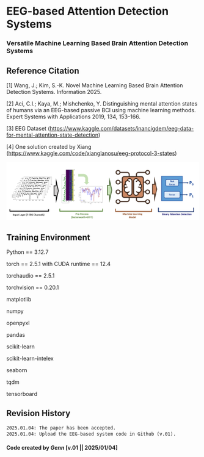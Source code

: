 # EEG-based Attention Detection Systems
### Versatile Machine Learning Based Brain Attention Detection Systems


## Reference Citation
[1] Wang, J.; Kim, S.-K. Novel Machine Learning Based Brain Attention Detection Systems. Information 2025.

[2] Aci, C.I.; Kaya, M.; Mishchenko, Y. Distinguishing mental attention states of humans via an EEG-based passive BCI using machine learning methods. Expert Systems with Applications 2019, 134, 153–166.

[3] EEG Dataset (https://www.kaggle.com/datasets/inancigdem/eeg-data-for-mental-attention-state-detection)

[4] One solution created by Xiang (https://www.kaggle.com/code/xianglanosu/eeg-protocol-3-states)

![alt text](image.png)

## Training Environment
Python == 3.12.7

torch == 2.5.1 with CUDA runtime == 12.4

torchaudio == 2.5.1

torchvision == 0.20.1

matplotlib

numpy

openpyxl

pandas

scikit-learn

scikit-learn-intelex

seaborn

tqdm

tensorboard

## Revision History
```
2025.01.04: The paper has been accepted.
2025.01.04: Upload the EEG-based system code in Github (v.01).
```

#### Code created by *Genn* [v.01 || 2025/01/04]